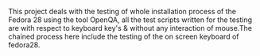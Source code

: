 This project deals with the testing of whole installation process of the Fedora 28 using the tool OpenQA, all the test scripts written for the testing are with respect to keyboard key's & without any interaction of mouse.The chained process here include the testing of the on screen keyboard of fedora28.

